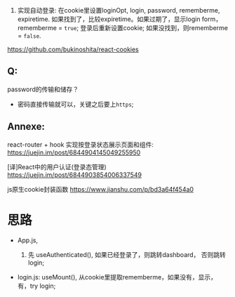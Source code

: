 1. 实现自动登录:
 在cookie里设置loginOpt, login, password, rememberme, expiretime. 
 如果找到了，比较expiretime。如果过期了，显示login form，rememberme = `true`; 登录后重新设置cookie;
 如果没找到，则rememberme = `false`.

 https://github.com/bukinoshita/react-cookies


## Q:
  password的传输和储存？
  - 密码直接传输就可以，关键之后要上`https`;

## Annexe:
react-router + hook 实现按登录状态展示页面和组件:
https://juejin.im/post/6844904145049255950

[译]React中的用户认证(登录态管理)
https://juejin.im/post/6844903854006337549

js原生cookie封装函数
https://www.jianshu.com/p/bd3a64f454a0

# 思路
- App.js, 
  1. 先 useAuthenticated(), 如果已经登录了，则跳转dashboard， 否则跳转login;

- login.js:
  useMount(), 从cookie里提取rememberme，如果没有，显示，有，try login;
